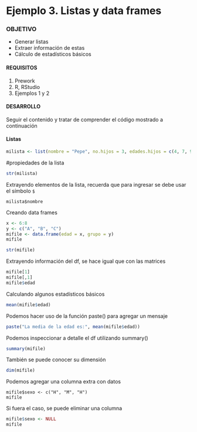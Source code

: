 # Ejemplo 3. Listas y data frames

### OBJETIVO

- Generar listas
- Extraer información de estas
- Cálculo de estadísticos básicos

#### REQUISITOS

1. Prework
2. R, RStudio
3. Ejemplos 1 y 2

#### DESARROLLO

Seguir el contenido y tratar de comprender el código mostrado a continuación

#### Listas 
```R
milista <- list(nombre = "Pepe", no.hijos = 3, edades.hijos = c(4, 7, 9))
```

#propiedades de la lista
```R
str(milista)
```
Extrayendo elementos de la lista, recuerda que para ingresar se debe usar el símbolo `$` 
```
milista$nombre
```

Creando data frames
```R
x <- 6:8
y <- c("A", "B", "C")
mifile <- data.frame(edad = x, grupo = y)
mifile

str(mifile)
```

Extrayendo información del df, se hace igual que con las matrices
```R
mifile[1]
mifile[,1]
mifile$edad
```
Calculando algunos estadísticos básicos
```R
mean(mifile$edad)
```

Podemos hacer uso de la función paste() para agregar un mensaje
```R
paste("La media de la edad es:", mean(mifile$edad))
```

Podemos inspeccionar a detalle el df utilizando summary()
```R
summary(mifile)
```
También se puede conocer su dimensión 
```R
dim(mifile)
```
Podemos agregar una columna extra con datos 
```RR
mifile$sexo <- c("H", "M", "H")
mifile
```

Si fuera el caso, se puede eliminar una columna 
```R
mifile$sexo <- NULL
mifile
```
